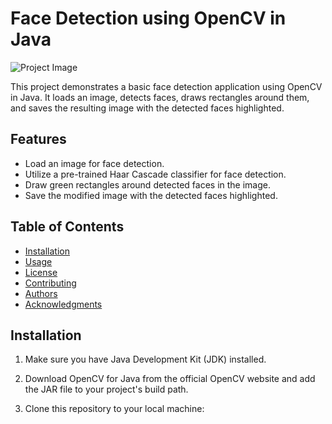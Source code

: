 # Face Detection using OpenCV in Java

![Project Image](images/project_img.jpg)

This project demonstrates a basic face detection application using OpenCV in Java. It loads an image, detects faces, draws rectangles around them, and saves the resulting image with the detected faces highlighted.

## Features

- Load an image for face detection.
- Utilize a pre-trained Haar Cascade classifier for face detection.
- Draw green rectangles around detected faces in the image.
- Save the modified image with the detected faces highlighted.

## Table of Contents

- [Installation](#installation)
- [Usage](#usage)
- [License](#license)
- [Contributing](#contributing)
- [Authors](#authors)
- [Acknowledgments](#acknowledgments)

## Installation

1. Make sure you have Java Development Kit (JDK) installed.
2. Download OpenCV for Java from the official OpenCV website and add the JAR file to your project's build path.
3. Clone this repository to your local machine:

   ```sh
